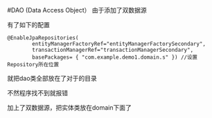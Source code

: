 #DAO (Data Access Object）
由于添加了双数据源

有了如下的配置
```$xslt
@EnableJpaRepositories(
        entityManagerFactoryRef="entityManagerFactorySecondary",
        transactionManagerRef="transactionManagerSecondary",
        basePackages= { "com.example.demo1.domain.s" }) //设置Repository所在位置
```
就把dao类全部放在了对于的目录

不然程序找不到就报错

加上了双数据源，把实体类放在domain下面了